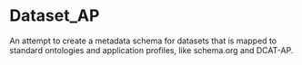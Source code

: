 # Dataset_AP

An attempt to create a metadata schema for datasets that is mapped to standard ontologies and application profiles, like schema.org and DCAT-AP.
